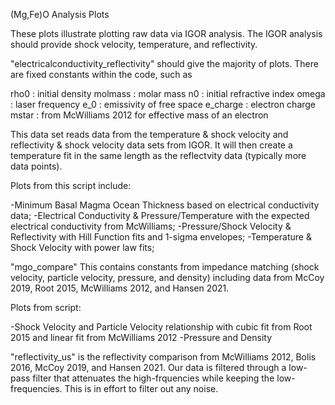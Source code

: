 (Mg,Fe)O Analysis Plots

These plots illustrate plotting raw data via IGOR analysis. The IGOR analysis should provide shock velocity, temperature, and reflectivity. 

"electricalconductivity_reflectivity" should give the majority of plots. There are fixed constants within the code, such as 

rho0 : initial density
molmass : molar mass 
n0 : initial refractive index
omega : laser frequency
e_0 : emissivity of free space
e_charge : electron charge 
mstar : from McWilliams 2012 for effective mass of an electron

This data set reads data from the temperature & shock velocity and reflectivity & shock velocity data sets from IGOR. It will then create a temperature fit in the same length as the reflectvity data (typically more data points). 

Plots from this script include: 

-Minimum Basal Magma Ocean Thickness based on electrical conductivity data;
-Electrical Conductivity & Pressure/Temperature with the expected electrical conductivity from McWilliams;
-Pressure/Shock Velocity & Reflectivity with Hill Function fits and 1-sigma envelopes;
-Temperature & Shock Velocity with power law fits;

"mgo_compare" This contains constants from impedance matching (shock velocity, particle velocity, pressure, and density) including data from McCoy 2019, Root 2015, McWilliams 2012, and Hansen 2021.

Plots from script:

-Shock Velocity and Particle Velocity relationship with cubic fit from Root 2015 and linear fit from McWilliams 2012
-Pressure and Density 

"reflectivity_us" is the reflectivity comparison from McWilliams 2012, Bolis 2016, McCoy 2019, and Hansen 2021. Our data is filtered through a low-pass filter that attenuates the high-frquencies while keeping the low-frequencies. This is in effort to filter out any noise.

